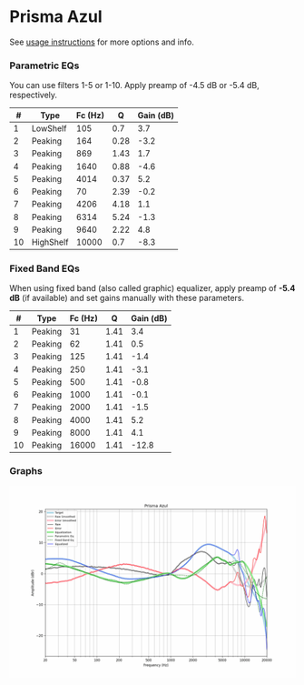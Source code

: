 # Prisma Azul
See [usage instructions](https://github.com/jaakkopasanen/AutoEq#usage) for more options and info.

### Parametric EQs
You can use filters 1-5 or 1-10. Apply preamp of -4.5 dB or -5.4 dB, respectively.

|   # | Type      |   Fc (Hz) |    Q |   Gain (dB) |
|-----|-----------|-----------|------|-------------|
|   1 | LowShelf  |       105 | 0.7  |         3.7 |
|   2 | Peaking   |       164 | 0.28 |        -3.2 |
|   3 | Peaking   |       869 | 1.43 |         1.7 |
|   4 | Peaking   |      1640 | 0.88 |        -4.6 |
|   5 | Peaking   |      4014 | 0.37 |         5.2 |
|   6 | Peaking   |        70 | 2.39 |        -0.2 |
|   7 | Peaking   |      4206 | 4.18 |         1.1 |
|   8 | Peaking   |      6314 | 5.24 |        -1.3 |
|   9 | Peaking   |      9640 | 2.22 |         4.8 |
|  10 | HighShelf |     10000 | 0.7  |        -8.3 |

### Fixed Band EQs
When using fixed band (also called graphic) equalizer, apply preamp of **-5.4 dB** (if available) and set gains manually with these parameters.

|   # | Type    |   Fc (Hz) |    Q |   Gain (dB) |
|-----|---------|-----------|------|-------------|
|   1 | Peaking |        31 | 1.41 |         3.4 |
|   2 | Peaking |        62 | 1.41 |         0.5 |
|   3 | Peaking |       125 | 1.41 |        -1.4 |
|   4 | Peaking |       250 | 1.41 |        -3.1 |
|   5 | Peaking |       500 | 1.41 |        -0.8 |
|   6 | Peaking |      1000 | 1.41 |        -0.1 |
|   7 | Peaking |      2000 | 1.41 |        -1.5 |
|   8 | Peaking |      4000 | 1.41 |         5.2 |
|   9 | Peaking |      8000 | 1.41 |         4.1 |
|  10 | Peaking |     16000 | 1.41 |       -12.8 |

### Graphs
![](./Prisma%20Azul.png)
